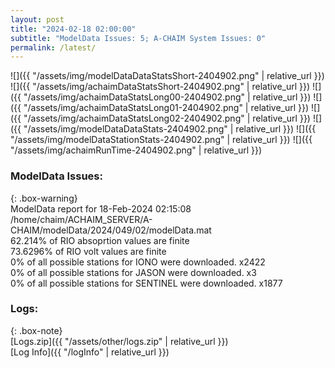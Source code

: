 ```yaml
---
layout: post
title: "2024-02-18 02:00:00"
subtitle: "ModelData Issues: 5; A-CHAIM System Issues: 0"
permalink: /latest/
---
```


![]({{ "/assets/img/modelDataDataStatsShort-2404902.png" | relative_url }})
![]({{ "/assets/img/achaimDataStatsShort-2404902.png" | relative_url }})
![]({{ "/assets/img/achaimDataStatsLong00-2404902.png" | relative_url }})
![]({{ "/assets/img/achaimDataStatsLong01-2404902.png" | relative_url }})
![]({{ "/assets/img/achaimDataStatsLong02-2404902.png" | relative_url }})
![]({{ "/assets/img/modelDataDataStats-2404902.png" | relative_url }})
![]({{ "/assets/img/modelDataStationStats-2404902.png" | relative_url }})
![]({{ "/assets/img/achaimRunTime-2404902.png" | relative_url }})


### ModelData Issues:  
  
{: .box-warning}  
 ModelData report for 18-Feb-2024 02:15:08   
 /home/chaim/ACHAIM_SERVER/A-CHAIM/modelData/2024/049/02/modelData.mat   
 62.214% of RIO absoprtion values are finite   
 73.6296% of RIO volt values are finite   
 0% of all possible stations for IONO were downloaded. x2422   
 0% of all possible stations for JASON were downloaded. x3   
 0% of all possible stations for SENTINEL were downloaded. x1877   
  


### Logs:  
  
{: .box-note}  
[Logs.zip]({{ "/assets/other/logs.zip" | relative_url }})  
[Log Info]({{ "/logInfo" | relative_url }})  
